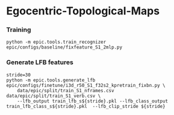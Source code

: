 # Egocentric-Topological-Maps

### Training
```
python -m epic.tools.train_recognizer epic/configs/baseline/fixfeature_S1_2mlp.py
```

### Generate LFB features
```
stride=30
python -m epic.tools.generate_lfb  epic/configs/finetune/i3d_r50_S1_f32s2_kpretrain_fixbn.py \
    data/epic/split/train_S1_nframes.csv data/epic/split/train_S1_verb.csv \
    --lfb_output train_lfb_s${stride}.pkl --lfb_class_output train_lfb_class_s${stride}.pkl  --lfb_clip_stride ${stride}
```
